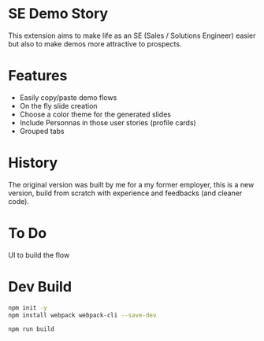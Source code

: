 # SE Demo Story

This extension aims to make life as an SE (Sales / Solutions Engineer) easier but also to make demos more attractive to prospects.

# Features
- Easily copy/paste demo flows
- On the fly slide creation
- Choose a color theme for the generated slides
- Include Personnas in those user stories (profile cards)
- Grouped tabs

# History
The original version was built by me for a my former employer, this is a new version, build from scratch with experience and feedbacks (and cleaner code).

# To Do
UI to build the flow

# Dev Build
```bash
npm init -y
npm install webpack webpack-cli --save-dev
```

```bash
npm run build
```